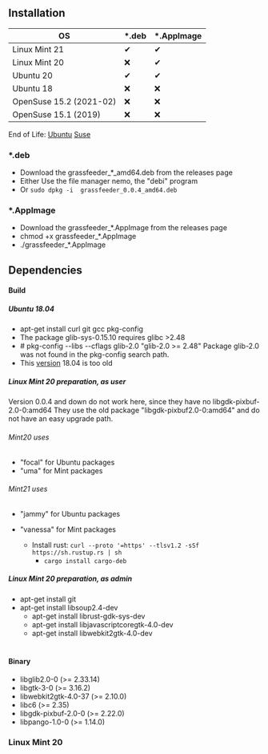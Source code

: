 ## Installation


| OS  | *.deb  | *.AppImage |
| ---- | ---- | ---- |
| Linux Mint 21             | &#x2714;  | &#x2714;  | 
| Linux Mint 20             | &#x274C;  | &#x2714;  | 
| Ubuntu 20                 | &#x2714;  | &#x2714;  | 
| Ubuntu 18                 | &#x274C;  | &#x274C;  | 
| OpenSuse 15.2 (2021-02)   | &#x274C;  | &#x274C;  | 
| OpenSuse 15.1 (2019)      | &#x274C;  | &#x274C;  | 


End of Life: [Ubuntu](https://endoflife.date/ubuntu) [Suse](https://endoflife.date/opensuse)
<!--   grassfeeder*.AppImage needs at least glibc-2.28 
    OpenSuse-15.2 has glibc-2.26
-->

### *.deb
* Download the grassfeeder_*_amd64.deb from the releases page
* Either Use the file manager nemo, the "debi" program
* Or `sudo dpkg -i  grassfeeder_0.0.4_amd64.deb`


### *.AppImage
* Download the grassfeeder_*.AppImage from the releases page
* chmod +x grassfeeder_*.AppImage
* ./grassfeeder_*.AppImage




## Dependencies
#### Build

##### Ubuntu 18.04
 - apt-get install  curl git gcc  pkg-config
 - The package glib-sys-0.15.10  requires  glibc >2.48
 - \# pkg-config --libs --cflags glib-2.0 "glib-2.0 >= 2.48"
      Package glib-2.0 was not found in the pkg-config search path.
 - This [version](https://distrowatch.com/table.php?distribution=ubuntu) 18.04 is too old 

##### Linux Mint 20 preparation, as user

Version 0.0.4 and down do not work here, since they have no libgdk-pixbuf-2.0-0:amd64
They use the old package "libgdk-pixbuf2.0-0:amd64"  and do not have an easy upgrade path.
###### Mint20  uses
- "focal" for Ubuntu packages
- "uma" for Mint packages
###### Mint21 uses
- "jammy" for Ubuntu packages
- "vanessa" for Mint  packages

  - Install rust:  `curl --proto '=https' --tlsv1.2 -sSf https://sh.rustup.rs | sh`
	- `cargo install cargo-deb`

##### Linux Mint 20 preparation, as admin
  - apt-get install git
  - apt-get install libsoup2.4-dev
	- apt-get install librust-gdk-sys-dev
	- apt-get install libjavascriptcoregtk-4.0-dev
	- apt-get install libwebkit2gtk-4.0-dev




#

#### Binary
- libglib2.0-0 (>= 2.33.14)
- libgtk-3-0 (>= 3.16.2)
- libwebkit2gtk-4.0-37 (>= 2.10.0)
- libc6 (>= 2.35)
- libgdk-pixbuf-2.0-0 (>= 2.22.0)
- libpango-1.0-0 (>= 1.14.0)




### Linux Mint 20


